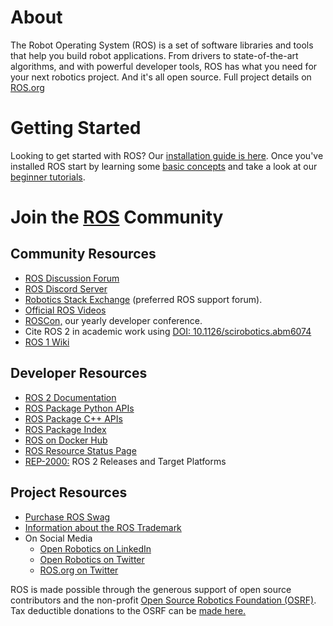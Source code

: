 # About 
The Robot Operating System (ROS) is a set of software libraries and tools that help you build robot applications. From drivers to state-of-the-art algorithms, and with powerful developer tools, ROS has what you need for your next robotics project. And it's all open source. Full project details on [ROS.org](https://ros.org/)

# Getting Started 
Looking to get started with ROS? Our [installation guide is here](https://www.ros.org/blog/getting-started/). Once you've installed ROS start by learning some [basic concepts](https://docs.ros.org/en/rolling/Concepts/Basic.html) and take a look at our [beginner tutorials](https://docs.ros.org/en/rolling/Tutorials/Beginner-CLI-Tools.html).

# Join the [ROS](https://ros.org/) Community

## Community Resources

* [ROS Discussion Forum](https://discourse.ros.org/)
* [ROS Discord Server](https://discord.com/servers/open-robotics-1077825543698927656)
* [Robotics Stack Exchange](https://robotics.stackexchange.com/) (preferred ROS support forum).
* [Official ROS Videos](https://vimeo.com/osrfoundation)
* [ROSCon,](https://roscon.ros.org) our yearly developer conference. 
* Cite ROS 2 in academic work using [DOI: 10.1126/scirobotics.abm6074](https://www.science.org/doi/10.1126/scirobotics.abm6074) 
* [ROS 1 Wiki](https://wiki.ros.org/)

## Developer Resources
* [ROS 2 Documentation](https://docs.ros.org/)
* [ROS Package Python APIs](https://docs.ros.org/en/rolling/p/)
* [ROS Package C++ APIs](https://docs.ros.org/en/api/)
* [ROS Package Index](https://index.ros.org/)
* [ROS on Docker Hub](https://hub.docker.com/_/ros/)
* [ROS Resource Status Page](https://status.openrobotics.org/)
* [REP-2000:](https://ros.org/reps/rep-2000.html) ROS 2 Releases and Target Platforms

## Project Resources
* [Purchase ROS Swag](https://spring.ros.org/)
* [Information about the ROS Trademark](https://www.ros.org/blog/media/)
* On Social Media
  * [Open Robotics on LinkedIn](https://www.linkedin.com/company/open-source-robotics-foundation)
  * [Open Robotics on Twitter](https://twitter.com/OpenRoboticsOrg)
  * [ROS.org on Twitter](https://twitter.com/ROSOrg)

ROS is made possible through the generous support of open source contributors and the non-profit [Open Source Robotics Foundation (OSRF)](https://www.openrobotics.org/). Tax deductible donations to the OSRF can be [made here.](https://donorbox.org/support-open-robotics?utm_medium=qrcode&utm_source=qrcode)

